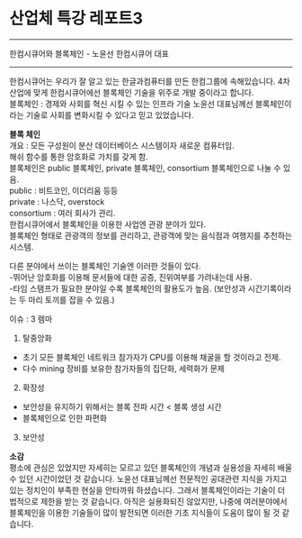산업체 특강 레포트3
==============================
<hr/>


한컴시큐어와 블록체인            - 노윤선 한컴시큐어 대표

----
한컴시큐어는 우리가 잘 알고 있는 한글과컴퓨터를 만든 한컴그룹에 속해있습니다.
4차 산업에 맞게 한컴시큐어에선 블록체인 기술을 위주로 개발 중이라고 합니다.<br/>
블록체인 : 경제와 사회를 혁신 시킬 수 있는 인프라 기술
노윤선 대표님께선 블록체인이라는 기술로 사회를 변화시킬 수 있다고 믿고 있었습니다.<br/>

**블록 체인**<br/>
개요 : 모든 구성원이 분산 데이터베이스 시스템이자 새로운 컴퓨터임.<br/>
해쉬 함수를 통한 암호화로 가치를 갖게 함.<br/>
블록체인은 public 블록체인, private 블록체인, consortium 블록체인으로 나눌 수 있음.<br/>
public : 비트코인, 이더리움 등등<br/>
private : 나스닥, overstock<br/>
consortium : 여러 회사가 관리.<br/>
한컴시큐어에서 블록체인을 이용한 사업엔 관광 분야가 있다.<br/>
블록체인 형태로 관광객의 정보를 관리하고, 관광객에 맞는 음식점과 여행지를 추천하는 시스템.

다른 분야에서 쓰이는 블록체인 기술엔 이러한 것들이 있다.<br/>
-뛰어난 암호화를 이용해 문서들에 대한 공증, 진위여부를 가려내는데 사용.<br/>
-타임 스탬프가 필요한 분야일 수록 블록체인의 활용도가 높음. (보안성과 시간기록이라는 두 마리 토끼를 잡을 수 있음.)

이슈 : 3 렘마
1. 탈중앙화
- 초기 모든 블록체인 네트워크 참가자가 CPU를 이용해 채굴을 할 것이라고 전제.
- 다수 mining 장비를 보유한 참가자들의 집단화, 세력화가 문제
2. 확장성
- 보안성을 유지하기 위해서는 블록 전파 시간 < 블록 생성 시간
- 블록체인으로 인한 파편화
3. 보안성


**소감**<br/>
평소에 관심은 있었지만 자세히는 모르고 있던 블록체인의 개념과 실용성을 자세히 배울 수 있던 시간이었던 것 같습니다.
노윤선 대표님께선 전문적인 공대관련 지식을 가지고 있는 정치인이 부족한 현실을 안타까워 하셨습니다.
그래서 블록체인이라는 기술이 더 법적으로 제한을 받는 것 같습니다.
아직은 실용화되진 않았지만, 나중에 여러분야에서 블록체인을 이용한 기술들이 많이 발전되면 이러한 기초 지식들이
도움이 많이 될 것 같습니다.

